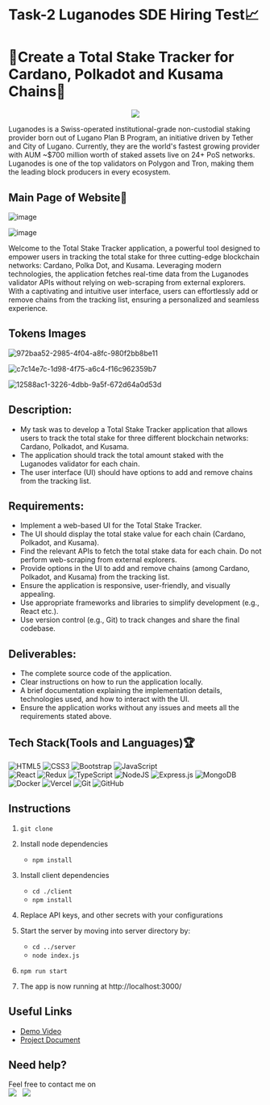 # Task-2 Luganodes SDE Hiring Test📈

# 🔹Create a Total Stake Tracker for Cardano, Polkadot and Kusama Chains🔹


<p align="center">
  <img src="https://github.com/Ashfiya786/Luganodes/assets/80691785/d21ecfec-3b23-412f-824a-cbbf8cf07626"
" />
</p>

Luganodes is a Swiss-operated institutional-grade non-custodial staking provider born out of Lugano Plan B Program, an initiative driven by Tether and City of Lugano. Currently, they are the world's fastest growing provider with AUM ~$700 million worth of staked assets live on 24+ PoS networks. Luganodes is one of the top validators on Polygon and Tron, making them the leading block producers in every ecosystem.


## Main Page of Website🚩

![image](https://github.com/Ashfiya786/Luganodes/assets/80691785/4d7cb61a-5f4f-4784-aac1-36bfffe6c267)

![image](https://github.com/Ashfiya786/Luganodes/assets/80691785/3873dc70-9afc-4bd3-b3a5-57d795b533f4)

Welcome to the Total Stake Tracker application, a powerful tool designed to empower users in tracking the total stake for three cutting-edge blockchain networks: Cardano, Polka Dot, and Kusama. Leveraging modern technologies, the application fetches real-time data from the Luganodes validator APIs without relying on web-scraping from external explorers. With a captivating and intuitive user interface, users can effortlessly add or remove chains from the tracking list, ensuring a personalized and seamless experience.


## Tokens Images

![972baa52-2985-4f04-a8fc-980f2bb8be11](https://github.com/Ashfiya786/Luganodes/assets/80691785/d370594d-5089-439c-b0ae-e40e2d2152f1)

![c7c14e7c-1d98-4f75-a6c4-f16c962359b7](https://github.com/Ashfiya786/Luganodes/assets/80691785/8d4ea995-f11c-4606-bff8-52723cf37ef2)

![12588ac1-3226-4dbb-9a5f-672d64a0d53d](https://github.com/Ashfiya786/Luganodes/assets/80691785/d0f8e505-2025-49e0-9c42-442a5cee6559)



## Description:

- My task was to develop a Total Stake Tracker application that allows users to track the total stake for three different blockchain networks: Cardano, Polkadot, and Kusama.
- The application should track the total amount staked with the Luganodes validator for each chain. 
- The user interface (UI) should have options to add and remove chains from the tracking list.


## Requirements:

- Implement a web-based UI for the Total Stake Tracker.
- The UI should display the total stake value for each chain (Cardano, Polkadot, and Kusama).
- Find the relevant APIs to fetch the total stake data for each chain. Do not perform web-scraping from external explorers.
- Provide options in the UI to add and remove chains (among Cardano, Polkadot, and Kusama) from the tracking list.
- Ensure the application is responsive, user-friendly, and visually appealing.
- Use appropriate frameworks and libraries to simplify development (e.g., React etc.).
- Use version control (e.g., Git) to track changes and share the final codebase.


## Deliverables:

- The complete source code of the application.
- Clear instructions on how to run the application locally.
- A brief documentation explaining the implementation details, technologies used, and how to interact with the UI.
- Ensure the application works without any issues and meets all the requirements stated above.

## Tech Stack(Tools and Languages)🏆

                      
![HTML5](https://img.shields.io/badge/html5-%23E34F26.svg?style=for-the-badge&logo=html5&logoColor=white)
![CSS3](https://img.shields.io/badge/css3-%231572B6.svg?style=for-the-badge&logo=css3&logoColor=white)
![Bootstrap](https://img.shields.io/badge/bootstrap-%23563D7C.svg?style=for-the-badge&logo=bootstrap&logoColor=white)
![JavaScript](https://img.shields.io/badge/javascript-%23323330.svg?style=for-the-badge&logo=javascript&logoColor=%23F7DF1E)  
![React](https://img.shields.io/badge/react-%2320232a.svg?style=for-the-badge&logo=react&logoColor=%2361DAFB)
![Redux](https://img.shields.io/badge/redux-%23593d88.svg?style=for-the-badge&logo=redux&logoColor=white)
![TypeScript](https://img.shields.io/badge/typescript-%23007ACC.svg?style=for-the-badge&logo=typescript&logoColor=white)
![NodeJS](https://img.shields.io/badge/node.js-6DA55F?style=for-the-badge&logo=node.js&logoColor=white) ![Express.js](https://img.shields.io/badge/express.js-%23404d59.svg?style=for-the-badge&logo=express&logoColor=%2361DAFB)
![MongoDB](https://img.shields.io/badge/MongoDB-%234ea94b.svg?style=for-the-badge&logo=mongodb&logoColor=white)
![Docker](https://img.shields.io/badge/docker-%230db7ed.svg?style=for-the-badge&logo=docker&logoColor=white)
![Vercel](https://img.shields.io/badge/vercel-%23000000.svg?style=for-the-badge&logo=vercel&logoColor=white)
![Git](https://img.shields.io/badge/git-%23F05033.svg?style=for-the-badge&logo=git&logoColor=white) 
![GitHub](https://img.shields.io/badge/github-%23121011.svg?style=for-the-badge&logo=github&logoColor=white)                             

## Instructions


1. `git clone ` 

2. Install node dependencies 
   - `npm install`
3. Install client dependencies
   - `cd ./client`
   - `npm install`
4. Replace API keys, and other secrets with your configurations
5. Start the server by moving into server directory by:
   - `cd ../server`
   - `node index.js`
7. `npm run start`
8. The app is now running at http://localhost:3000/



## Useful Links

- [Demo Video](https://youtu.be/UWnl8ZfCRbM)
- [Project Document](https://drive.google.com/file/d/1Owcb4OkcB0e9D0O9QhSE8Bpq2maJB65G/view?usp=drivesdk)

## Need help?


Feel free to contact me on \
<a href = "https://www.linkedin.com/in/ashfiya-khan-6b3621209" target="_blank"><img src="https://img.shields.io/badge/LinkedIn-0077B5?style=for-the-badge&logo=linkedin&logoColor=white" /></a>&nbsp;&nbsp;&nbsp;<a href = "https://github.com/Ashfiya786" target="_blank"><img src="https://img.shields.io/badge/GitHub-100000?style=for-the-badge&logo=github&logoColor=white" /></a>